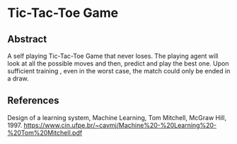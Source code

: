 # Tic-Tac-Toe Game

## Abstract

A self playing Tic-Tac-Toe Game that never loses. The playing agent will look at all the possible moves and then, predict and play the best one. Upon sufficient training , even in the worst case, the match could only be ended in a draw.

## References

Design of a learning system, Machine Learning, Tom Mitchell, McGraw Hill, 1997. https://www.cin.ufpe.br/~cavmj/Machine%20-%20Learning%20-%20Tom%20Mitchell.pdf
